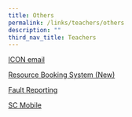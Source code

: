 ```yaml
---
title: Others
permalink: /links/teachers/others
description: ""
third_nav_title: Teachers
---
```

[ICON email ](https://workspace.google.com/dashboard)

[Resource Booking System (New)](https://rbs.avero-tech.com/)

[Fault Reporting](https://docs.google.com/forms/d/e/1FAIpQLSf1dnraQ4e4NSReR5E1jr9-_rhnXkhXKrubXkQk7eRrzYHR9Q/viewform)

[SC Mobile](https://scmobile.moe.edu.sg/login)

